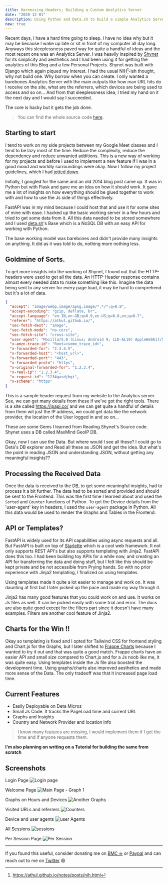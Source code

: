 ```yaml
---
title: Harnessing Headers; Building a Custom Analytics Server
date: "2020-12-01"
description: Using Python and Deta.sh to build a simple Analytics Server from Scratch
new: true
---
```

Recent days, I have a hard time going to sleep. I have no idea why but it may be because I wake up late or sit in front of my computer all day long. Anyways this sleeplessness paved way for quite a handful of ideas and the most recent one was an Analytics Server. 
I was heavily inspired by [Shynet](https://github.com/milesmcc/shynet) for its simplicity and aesthetics and I had been using it for getting the analytics of this Blog and a few Personal Projects. Shynet was built with Django which again piqued my interest.
I had the usual NIH[^1]-ish thought, why not build one. Why borrow when you can create. I only wanted a barebones Analytics Server with the main outputs like how man URL hits do I receive on the site, what are the referrers, which devices are being used to access and so on... 
And from that sleeplessness idea, I tried my hand on it the next day and I would say I succeeded.

The core is hacky but it gets the job done. 

> You can find the whole source code [here](https://github.com/athul/jimbru).

## Starting to start 

I tend to work on my side projects between my Google Meet classes and I tend to be lazy most of the time. Reduce the complexity, reduce the dependency and reduce unwanted additions. This is a new way of working for my projects and before I used to implement a new feature if I was in a good mood and worldly surroundings were okay. Now I follow my project guidelines, which I had [jotted down](https://athul.github.io/notes/posts/project.html). 

Initially, I googled for the same and an old 2014 blog post came up. It was in Python but with Flask and gave me an idea on how it should work. It gave me a lot of insights on how everything should be glued together to work with and how to use the Js side of things effectively.

FastAPI was in my mind because I could host that and use it for some sites of mine with ease. I hacked up the basic working server in a few hours and tried to get some data from it. All this data needed to be stored somewhere and I used [deta.sh](https://deta.sh)'s Base which is a NoSQL DB with an easy API for working with Python. 

The base working model was barebones and didn't provide many insights on anything. It did as it was told to do, nothing more nothing less.

## Goldmine of Sorts.

To get more insights into the working of Shynet, I found out that the HTTP-headers were used to get all the data. An HTTP-Header response contains almost every needed data to make something like this. Imagine the data being sent to any server for every page load, it may be hard to comprehend but it's a lot of data.  
```json
{
  "accept": "image/webp,image/apng,image/*,*/*;q=0.8",
  "accept-encoding": "gzip, deflate, br",
  "accept-language": "en-IN,en-GB;q=0.9,en-US;q=0.8,en;q=0.7",
  "referer": "https://athul.github.io/",
  "sec-fetch-dest": "image",
  "sec-fetch-mode": "no-cors",
  "sec-fetch-site": "cross-site",
  "user-agent": "Mozilla/5.0 (Linux; Android 9; LLD-AL10) AppleWebKit/537.36 (KHTML, like Gecko) Chrome/84.0.4147.125 Mobile Safari/537.36",
  "x-amzn-trace-id": "Root=<some_trace_id>",
  "x-forwarded-for": "2.3.4.5",
  "x-forwarded-host": "<host_url>",
  "x-forwarded-port": "443",
  "x-forwarded-proto": "https",
  "x-original-forwarded-for": "1.2.3.4",
  "x-real-ip": "1.2.3.4",
  "x-request-id": "1234gasdjhgi",
  "x-scheme": "https"
}
```
This is a sample header request from my website to the Analytics server. See, we can get many details from these if we've got the right tools. There is a site called https://ipapi.co/ and we can get quite a handful of details from them wit just the IP address, we could get data like the network provider, the location of the User logged in and so on...

These are some Gems I learned from Reading Shynet's Source code. Shynet uses a DB called MaxMind GeoIP DB. 

Okay, now I can use the Data. But where would I see all these? I could go to Deta's DB explorer and Read all these as JSON and get the idea. But what's the point in reading JSON and understanding JSON, without getting any meaningful insights??

## Processing the Received Data
Once the data is received to the DB, to get some meaningful insights, had to process it a bit further. The data had to be sorted and provided and should be sent to the Frontend.
This was the first time I learned about and used the `Sorted` and `Counter` functions of Python. To get the Device details from the 'user-agent' key in headers, I used the `user-agent` package in Python. All this data would be used to render the Graphs and Tables in the Frontend.


## API or Templates?
FastAPI is widely used for its API capabilities using async requests and all. But FastAPI is built on top of [Starlette](https://www.starlette.io/) which is a cool web framework. It not only supports REST API's but also supports templating with Jinja2. FastAPI does this too. I had been building toy APIs for a while now, and creating an API for transferring the data and doing stuff, but I felt like this should be kept private and be not accessible from Prying hands. So with no prior experience with Jinja2 templating, I finalized on using templates.

Using templates made it quite a lot easier to manage and work on. It was daunting at first but I later picked up the pace and made my way through it.

Jinja2 has many good features that you could work on and use. It works on Js files as well. It can be picked easily with some trial and error. The docs are also quite good except for the filters part since it doesn't have many examples. Filters are another cool feature of Jinja2.

## Charts for the Win !!
Okay so templating is fixed and I opted for Tailwind CSS for frontend styling and Chart.js for the Graphs, but I later shifted to [Frappe Charts](https://frappe.io/charts) because I wanted to try it out and that was quite a good match. Frappe charts have an easier API and small size compared to Chart.js and for a Js noob like me, it was quite easy.
Using templates inside the Js file also boosted the development time. Using graphs/charts also improved aesthetics and made more sense of the Data. The only tradeoff was that it increased page load time.

## Current Features
- Easily Deployable on Deta Micros
- Small Js Code. It tracks the PageLoad time and current URL
- Graphs and Insights
- Country and Network Provider and location info

> I know many features are missing, I would implement them if I get the time and if anyone requests them.

**I'm also planning on writing on a Tutorial for building the same from scratch**

## Screenshots

Login Page
![Login page](https://i.imgur.com/RMrl7Ra.png)

Welcome Page
![Main Page - Graph 1](https://i.imgur.com/ehGrsLT.png)

Graphs on Hours and Devices
![Another Graphs](https://i.imgur.com/za32htT.png)

Visited URLs and referrers
![Counters](https://i.imgur.com/YTevkH8.png)

Device and user agents
![user Agents](https://i.imgur.com/7PZq091.png)

All Sessions
![sessions](https://i.imgur.com/j4TztQt.png)

Per Session Page
![Per Session](https://i.imgur.com/nbP8fT0.png)


---

If you found this useful, consider donating me on [BMC ☕️](https://www.buymeacoffee.com/athulca) or [Paypal](https://paypal.me/athulca) and can reach out to me on [Twitter](https://twitter.com/athulcajay) 😄

[^1]:https://athul.github.io/notes/posts/nih.html

